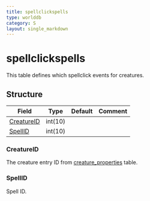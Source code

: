 ```yaml
---
title: spellclickspells
type: worlddb
category: S
layout: single_markdown
---
```


# spellclickspells
This table defines which spellclick events for creatures. 

## Structure

Field                                                                                | Type    | Default | Comment
------------------------------------------------------------------------------------ | ------- | ------- | -------
[CreatureID](#CreatureID) | int(10) |         |        
[SpellID](#SpellID)       | int(10) |         |        

### CreatureID

The creature entry ID from [creature_properties](/Wiki/database/world/creature_properties/ "Creature properties") table.

### SpellID

Spell ID.